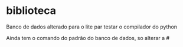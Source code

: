 # biblioteca

Banco de dados alterado para o lite par testar o compilador do python

Ainda tem  o comando do padrão do banco de dados, so alterar a #

